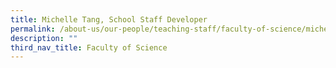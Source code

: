 ```yaml
---
title: Michelle Tang, School Staff Developer
permalink: /about-us/our-people/teaching-staff/faculty-of-science/michelle-tang/
description: ""
third_nav_title: Faculty of Science
---
```

